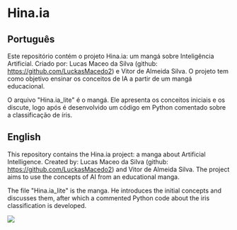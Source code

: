 # Hina.ia

## Português
Este repositório contém o projeto Hina.ia: um mangá sobre Inteligência Artificial. 
Criado por: Lucas Maceo da Silva (github: https://github.com/LuckasMacedo2) e Vitor de Almeida Silva.
O projeto tem como objetivo ensinar os conceitos de IA a partir de um mangá educacional.

O arquivo "Hina.ia_lite" é o mangá. Ele apresenta os conceitos iniciais e os discute, logo após é desenvolvido um código em Python comentado sobre a classificação de íris.

## English
This repository contains the Hina.ia project: a manga about Artificial Intelligence.
Created by: Lucas Maceo da Silva (github: https://github.com/LuckasMacedo2) and Vitor de Almeida Silva.
The project aims to use the concepts of AI from an educational manga.

The file "Hina.ia_lite" is the manga. He introduces the initial concepts and discusses them, after which a commented Python code about the iris classification is developed.

![](banner_Hina(2).png)



